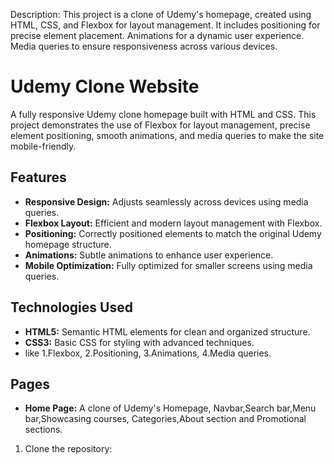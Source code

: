 Description:
This project is a clone of Udemy's homepage, created using HTML, CSS, and Flexbox for layout management.
It includes positioning for precise element placement. Animations for a dynamic user experience. 
Media queries to ensure responsiveness across various devices.

# Udemy Clone Website

A fully responsive Udemy clone homepage built with HTML and CSS. This project demonstrates the use of Flexbox for layout management, precise element positioning, smooth animations, and media queries to make the site mobile-friendly.

## Features

- **Responsive Design:** Adjusts seamlessly across devices using media queries.
- **Flexbox Layout:** Efficient and modern layout management with Flexbox.
- **Positioning:** Correctly positioned elements to match the original Udemy homepage structure.
- **Animations:** Subtle animations to enhance user experience.
- **Mobile Optimization:** Fully optimized for smaller screens using media queries.

## Technologies Used

- **HTML5:** Semantic HTML elements for clean and organized structure.
- **CSS3:** Basic CSS for styling with advanced techniques.
-  like
         1.Flexbox,
         2.Positioning,
         3.Animations,
         4.Media queries.
  
## Pages

- **Home Page:** A clone of Udemy's Homepage, Navbar,Search bar,Menu bar,Showcasing courses, Categories,About section and Promotional sections.



1. Clone the repository:
   ```bash
   



